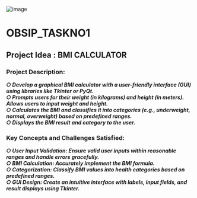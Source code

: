 ![image](https://github.com/Harshitha-Annam/OBSIP_TASKNO1/assets/161489017/2119bb1d-a551-466a-99ad-8f125cb061a1)

# OBSIP_TASKNO1

<!--![image](https://github.com/Harshitha-Annam/OBSIP_TASKNO1/assets/161489017/5e21a227-3802-4d5a-908c-5e420ff35d60)
![image](https://github.com/Harshitha-Annam/OBSIP_TASKNO1/assets/161489017/d9034fc8-9d24-4e0e-a97a-a07d73d0cbd0)-->
## Project Idea : BMI CALCULATOR
### Project Description:
***○ Develop a graphical BMI calculator with a user-friendly interface (GUI) using libraries like Tkinter or PyQt.***<br>
***○ Prompts users for their weight (in kilograms) and height (in meters). Allows users to input weight and height.***<br>
***○ Calculates the BMI and classifies it into categories (e.g., underweight, normal, overweight) based on predefined ranges.***<br>
***○ Displays the BMI result and category to the user.***<br>
### Key Concepts and Challenges Satisfied:
***○ User Input Validation: Ensure valid user inputs within reasonable ranges and handle errors gracefully.***<br>
***○ BMI Calculation: Accurately implement the BMI formula.***<br>
***○ Categorization: Classify BMI values into health categories based on predefined ranges.***<br>
***○ GUI Design: Create an intuitive interface with labels, input fields, and result displays using Tkinter.***<br>

